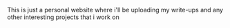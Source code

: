 This is just a personal website where i'll be uploading my write-ups and any other interesting projects that i work on